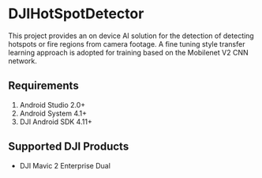 # DJIHotSpotDetector
This project provides an on device AI solution for the detection of detecting hotspots or fire regions from camera footage. A fine tuning style transfer learning approach is adopted for training based on the Mobilenet V2 CNN network.
## Requirements
1. Android Studio 2.0+
2. Android System 4.1+
3. DJI Android SDK 4.11+

## Supported DJI Products
* DJI Mavic 2 Enterprise Dual


